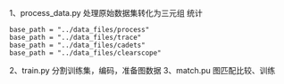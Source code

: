 1、process_data.py
处理原始数据集转化为三元组 统计
```
base_path = "../data_files/process"
base_path = "../data_files/trace"
base_path = "../data_files/cadets"
base_path = "../data_files/clearscope"
```
2、train.py
分割训练集，编码，准备图数据
3、match.pu
图匹配比较、训练